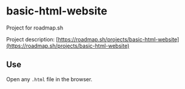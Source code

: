 # basic-html-website

Project for roadmap.sh

Project description:
[https://roadmap.sh/projects/basic-html-website](https://roadmap.sh/projects/basic-html-website)

## Use

Open any `.html` file in the browser.